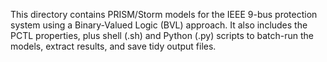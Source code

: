 This directory contains PRISM/Storm models for the IEEE 9-bus protection system using a Binary-Valued Logic (BVL) approach. 
It also includes the PCTL properties, plus shell (.sh) and Python (.py) scripts to batch-run the models, extract results, and save tidy output files.
